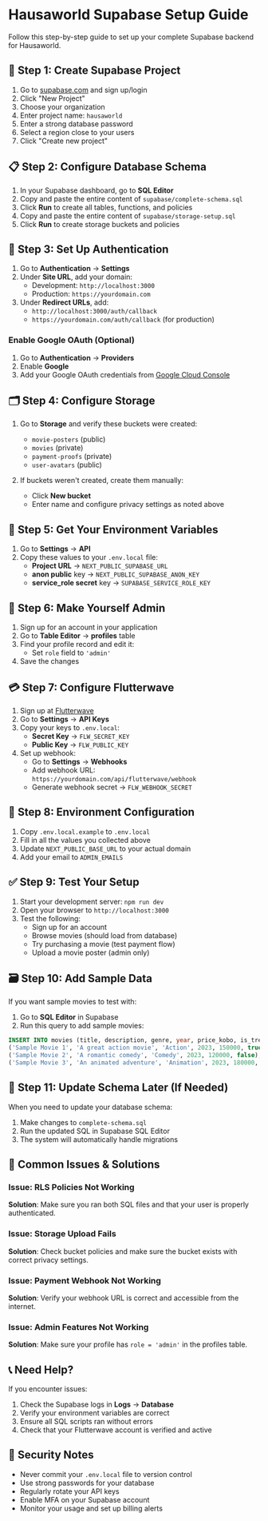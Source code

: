# Hausaworld Supabase Setup Guide

Follow this step-by-step guide to set up your complete Supabase backend for Hausaworld.

## 🚀 Step 1: Create Supabase Project

1. Go to [supabase.com](https://supabase.com) and sign up/login
2. Click "New Project"
3. Choose your organization
4. Enter project name: `hausaworld`
5. Enter a strong database password
6. Select a region close to your users
7. Click "Create new project"

## 📋 Step 2: Configure Database Schema

1. In your Supabase dashboard, go to **SQL Editor**
2. Copy and paste the entire content of `supabase/complete-schema.sql`
3. Click **Run** to create all tables, functions, and policies
4. Copy and paste the entire content of `supabase/storage-setup.sql`
5. Click **Run** to create storage buckets and policies

## 🔐 Step 3: Set Up Authentication

1. Go to **Authentication** → **Settings**
2. Under **Site URL**, add your domain:
   - Development: `http://localhost:3000`
   - Production: `https://yourdomain.com`
3. Under **Redirect URLs**, add:
   - `http://localhost:3000/auth/callback`
   - `https://yourdomain.com/auth/callback` (for production)

### Enable Google OAuth (Optional)
1. Go to **Authentication** → **Providers**
2. Enable **Google**
3. Add your Google OAuth credentials from [Google Cloud Console](https://console.cloud.google.com)

## 🗂️ Step 4: Configure Storage

1. Go to **Storage** and verify these buckets were created:
   - `movie-posters` (public)
   - `movies` (private) 
   - `payment-proofs` (private)
   - `user-avatars` (public)

2. If buckets weren't created, create them manually:
   - Click **New bucket**
   - Enter name and configure privacy settings as noted above

## 🔑 Step 5: Get Your Environment Variables

1. Go to **Settings** → **API**
2. Copy these values to your `.env.local` file:
   - **Project URL** → `NEXT_PUBLIC_SUPABASE_URL`
   - **anon public** key → `NEXT_PUBLIC_SUPABASE_ANON_KEY`
   - **service_role secret** key → `SUPABASE_SERVICE_ROLE_KEY`

## 👤 Step 6: Make Yourself Admin

1. Sign up for an account in your application
2. Go to **Table Editor** → **profiles** table
3. Find your profile record and edit it:
   - Set `role` field to `'admin'`
4. Save the changes

## 💳 Step 7: Configure Flutterwave

1. Sign up at [Flutterwave](https://flutterwave.com)
2. Go to **Settings** → **API Keys**
3. Copy your keys to `.env.local`:
   - **Secret Key** → `FLW_SECRET_KEY`
   - **Public Key** → `FLW_PUBLIC_KEY`
4. Set up webhook:
   - Go to **Settings** → **Webhooks**
   - Add webhook URL: `https://yourdomain.com/api/flutterwave/webhook`
   - Generate webhook secret → `FLW_WEBHOOK_SECRET`

## 🔧 Step 8: Environment Configuration

1. Copy `.env.local.example` to `.env.local`
2. Fill in all the values you collected above
3. Update `NEXT_PUBLIC_BASE_URL` to your actual domain
4. Add your email to `ADMIN_EMAILS`

## ✅ Step 9: Test Your Setup

1. Start your development server: `npm run dev`
2. Open your browser to `http://localhost:3000`
3. Test the following:
   - Sign up for an account
   - Browse movies (should load from database)
   - Try purchasing a movie (test payment flow)
   - Upload a movie poster (admin only)

## 🗃️ Step 10: Add Sample Data

If you want sample movies to test with:

1. Go to **SQL Editor** in Supabase
2. Run this query to add sample movies:

```sql
INSERT INTO movies (title, description, genre, year, price_kobo, is_trending) VALUES
('Sample Movie 1', 'A great action movie', 'Action', 2023, 150000, true),
('Sample Movie 2', 'A romantic comedy', 'Comedy', 2023, 120000, false),
('Sample Movie 3', 'An animated adventure', 'Animation', 2023, 180000, true);
```

## 🔄 Step 11: Update Schema Later (If Needed)

When you need to update your database schema:

1. Make changes to `complete-schema.sql`
2. Run the updated SQL in Supabase SQL Editor
3. The system will automatically handle migrations

## 🚨 Common Issues & Solutions

### Issue: RLS Policies Not Working
**Solution**: Make sure you ran both SQL files and that your user is properly authenticated.

### Issue: Storage Upload Fails
**Solution**: Check bucket policies and make sure the bucket exists with correct privacy settings.

### Issue: Payment Webhook Not Working
**Solution**: Verify your webhook URL is correct and accessible from the internet.

### Issue: Admin Features Not Working
**Solution**: Make sure your profile has `role = 'admin'` in the profiles table.

## 📞 Need Help?

If you encounter issues:
1. Check the Supabase logs in **Logs** → **Database**
2. Verify your environment variables are correct
3. Ensure all SQL scripts ran without errors
4. Check that your Flutterwave account is verified and active

## 🔐 Security Notes

- Never commit your `.env.local` file to version control
- Use strong passwords for your database
- Regularly rotate your API keys
- Enable MFA on your Supabase account
- Monitor your usage and set up billing alerts
